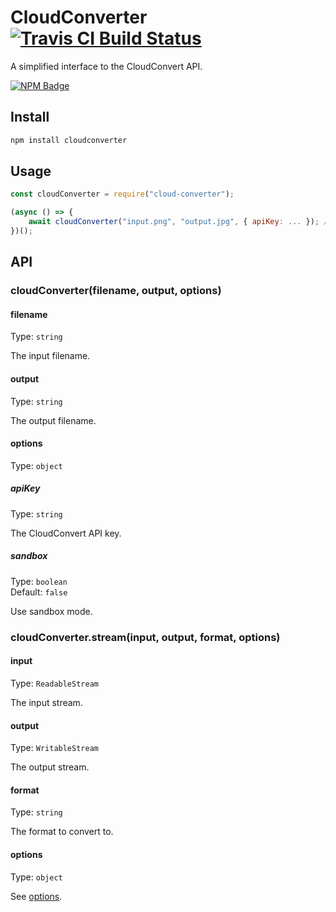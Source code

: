 # CloudConverter [![Travis CI Build Status](https://img.shields.io/travis/com/Richienb/cloudconverter/master.svg?style=for-the-badge)](https://travis-ci.com/Richienb/cloudconverter)

A simplified interface to the CloudConvert API.

[![NPM Badge](https://nodei.co/npm/cloudconverter.png)](https://npmjs.com/package/cloudconverter)

## Install

```sh
npm install cloudconverter
```

## Usage

```js
const cloudConverter = require("cloud-converter");

(async () => {
	await cloudConverter("input.png", "output.jpg", { apiKey: ... }); // Convert PNG to JPG
})();
```

## API

### cloudConverter(filename, output, options)

#### filename

Type: `string`

The input filename.

#### output

Type: `string`

The output filename.

#### options

Type: `object`

##### apiKey

Type: `string`

The CloudConvert API key.

##### sandbox

Type: `boolean`\
Default: `false`

Use sandbox mode.

### cloudConverter.stream(input, output, format, options)

#### input

Type: `ReadableStream`

The input stream.

#### output

Type: `WritableStream`

The output stream.

#### format

Type: `string`

The format to convert to.

#### options

Type: `object`

See [options](#options).
